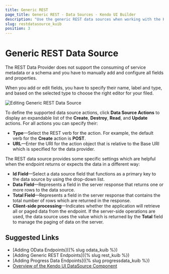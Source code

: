 ```yaml
---
title: Generic REST
page_title: Generic REST - Data Sources - Kendo UI Builder
description: "Use the generic REST data sources when working with the Kendo UI Builder."
slug: restdatasource_kuib
position: 3
---
```


# Generic REST Data Source

The REST Data Provider does not support the consuming of service metadata or a schema and you have to manually add and configure all fields and properties.

When you add or edit fields, you have to specify their name, label and type, and based on the selected type to choose the right editor for your filed.

<img src="../../../images/kuib-editdatasource-rest.png" class="img-responsive" alt="Editing Generic REST Data Source"/>

To define the supported data source actions, click **Data Source Actions** to display an expandable list of the **Create**, **Destroy**, **Read**, and **Update** actions. For all actions you can specify their:
* **Type**&mdash;Select the REST verb for the action. For example, the default verb for the **Create** action is **POST**.
* **URL**&mdash;Enter the URI for the action object that is relative to the Base URI which is specified for the data provider.

The REST data source provides some specific settings which are helpful when the endpoint returns or expects the data in a different way:

* **Id Field**&mdash;Select a data source field that functions as a primary key to the data source by using the drop-down list.
* **Data Field**&mdash;Represents a field in the server response that returns one or more rows to the data source.
* **Total Field**&mdash;Represents a field in the server response that contains the total number of rows which are returned in the response.
* **Client-side processing**&mdash;Indicates whether the application will retrieve all or paged data from the endpoint. If the server-side operations are used, the data source uses the value which is returned by the **Total** field to manage the paging of data on the server.

## Suggested Links

* [Adding OData Endpoints]({% slug odata_kuib %})
* [Adding Generic REST Endpoints]({% slug rest_kuib %})
* [Adding Progress Data Endpoints]({% slug progressdata_kuib %})
* [Overview of the Kendo UI DataSource Component](https://docs.telerik.com/kendo-ui/framework/datasource/overview)
